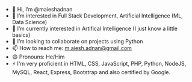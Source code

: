 - 👋 Hi, I’m @maieshadnan
- 👀 I’m interested in Full Stack Development, Artificial Intelligence (ML, Data Science)
- 🌱 I’m currently interested in Artifical Intelligence (I just know a little basics)
- 💞️ I’m looking to collaborate on projects using Python
- 📫 How to reach me: m.aiesh.adnan@gmail.com
- 😄 Pronouns: He/Him
- ⚡ I'm very proficient in HTML, CSS, JavaScript, PHP, Python, NodeJS, MySQL, React, Express, Bootstrap and also certified by Google.
